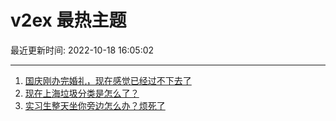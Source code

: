 # v2ex 最热主题

最近更新时间: 2022-10-18 16:05:02

--- 
1. [国庆刚办完婚礼，现在感觉已经过不下去了](https://www.v2ex.com/t/887715) 
2. [现在上海垃圾分类是怎么了？](https://www.v2ex.com/t/887732) 
3. [实习生整天坐你旁边怎么办？烦死了](https://www.v2ex.com/t/887770) 
